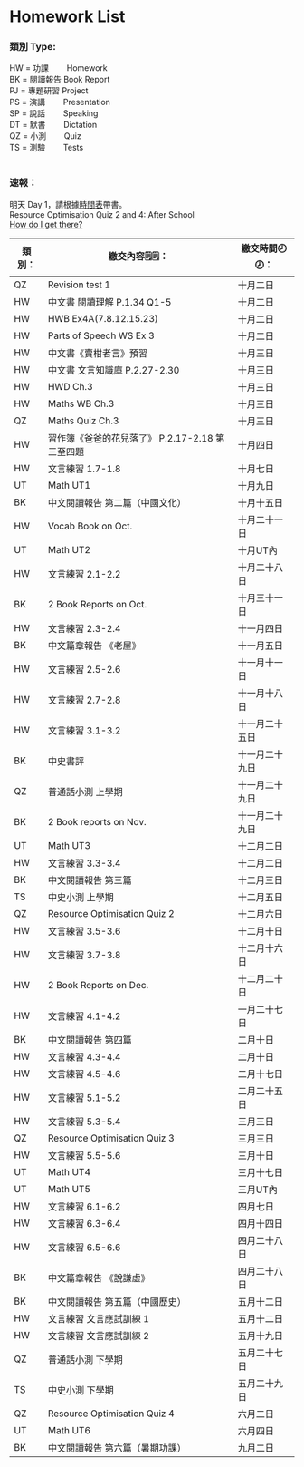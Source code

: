 # Homework List
<h3>類別 Type:</h3>
HW = 功課　　 Homework
<br/>BK = 閱讀報告 Book Report
<br/>PJ = 專題研習  Project
<br/>PS = 演講　　 Presentation
<br/>SP = 說話　　 Speaking
<br/>DT = 默書　　 Dictation
<br/>QZ = 小測　　 Quiz
<br/>TS = 測驗　　 Tests
<br/>
<br/><h3>速報： </h3>
明天 Day 1，請根據<a href="https://class2b-6h3a.onrender.com/docs/timetable_and_calandar">時間表</a>帶書。
<br/>Resource Optimisation Quiz 2 and 4: After School
<br/><a href="https://class2b-6h3a.onrender.com/docs/post">How do I get there?</a>

|類別：|繳交內容🗒️🗒️：|繳交時間🕗🕗： |
|--|--------|----|
|QZ|Revision test 1|十月二日|
|HW|中文書 閱讀理解 P.1.34 Q1-5|十月二日|
|HW|HWB Ex4A(7.8.12.15.23)|十月二日|
|HW|Parts of Speech WS Ex 3|十月二日|
|HW|中文書《賣柑者言》預習|十月三日|
|HW|中文書 文言知識庫 P.2.27-2.30|十月三日|
|HW|HWD Ch.3|十月三日|
|HW|Maths WB Ch.3|十月三日|
|QZ|Maths Quiz Ch.3|十月三日|
|HW|習作簿《爸爸的花兒落了》 P.2.17-2.18 第三至四題|十月四日|
|HW|文言練習 1.7-1.8|十月七日|
|UT|Math UT1|十月九日|
|BK|中文閱讀報告 第二篇（中國文化）|十月十五日|
|HW|Vocab Book on Oct.|十月二十一日|
|UT|Math UT2|十月UT內|
|HW|文言練習 2.1-2.2|十月二十八日|
|BK|2 Book Reports on Oct.|十月三十一日|
|HW|文言練習 2.3-2.4|十一月四日|
|BK|中文篇章報告 《老屋》|十一月五日|
|HW|文言練習 2.5-2.6|十一月十一日|
|HW|文言練習 2.7-2.8|十一月十八日|
|HW|文言練習 3.1-3.2|十一月二十五日|
|BK|中史書評|十一月二十九日|
|QZ|普通話小測 上學期|十一月二十九日|
|BK|2 Book reports on Nov.|十一月二十九日|
|UT|Math UT3|十二月二日|
|HW|文言練習 3.3-3.4|十二月二日|
|BK|中文閱讀報告 第三篇|十二月三日|
|TS|中史小測 上學期|十二月五日|
|QZ|Resource Optimisation Quiz 2|十二月六日|
|HW|文言練習 3.5-3.6|十二月十日|
|HW|文言練習 3.7-3.8|十二月十六日|
|HW|2 Book Reports on Dec.|十二月二十日|
|HW|文言練習 4.1-4.2|一月二十七日|
|BK|中文閱讀報告 第四篇|二月十日|
|HW|文言練習 4.3-4.4|二月十日|
|HW|文言練習 4.5-4.6|二月十七日|
|HW|文言練習 5.1-5.2|二月二十五日|
|HW|文言練習 5.3-5.4|三月三日|
|QZ|Resource Optimisation Quiz 3|三月三日|
|HW|文言練習 5.5-5.6|三月十日|
|UT|Math UT4|三月十七日|
|UT|Math UT5|三月UT內|
|HW|文言練習 6.1-6.2|四月七日|
|HW|文言練習 6.3-6.4|四月十四日|
|HW|文言練習 6.5-6.6|四月二十八日|
|BK|中文篇章報告 《說謙虛》|四月二十八日|
|BK|中文閱讀報告 第五篇（中國歷史）|五月十二日|
|HW|文言練習 文言應試訓練 1|五月十二日|
|HW|文言練習 文言應試訓練 2|五月十九日|
|QZ|普通話小測 下學期|五月二十七日|
|TS|中史小測 下學期|五月二十九日|
|QZ|Resource Optimisation Quiz 4|六月二日|
|UT|Math UT6|六月四日|
|BK|中文閱讀報告 第六篇（暑期功課）|九月二日|

<!---
Steven:
Epic story you have in Posts. I read it...
Wow.

Heison: 
I hope you know What I truly want to say.
I think I hide it too much.https://dictionary.cambridge.org/dictionary/english/trash-talk
Look Experiment.

......
i fixed your md table preview
-->
